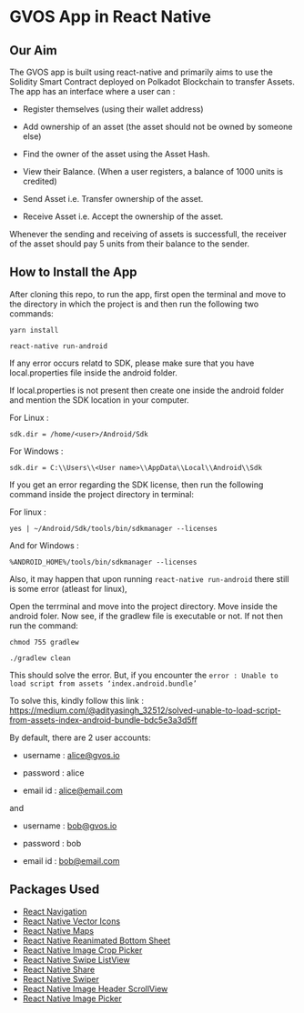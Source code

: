 # GVOS App in React Native
## Our Aim
The GVOS app is built using react-native and primarily aims to use the Solidity Smart Contract deployed on Polkadot Blockchain to transfer Assets.    
The app has an interface where a user can :    

* Register themselves (using their wallet address)   

* Add ownership of an asset (the asset should not be owned by someone else)    

* Find the owner of the asset using the Asset Hash.    

* View their Balance. (When a user registers, a balance of 1000 units is credited)    

* Send Asset i.e. Transfer ownership of the asset.    

* Receive Asset i.e. Accept the ownership of the asset.    

Whenever the sending and receiving of assets is successfull, the receiver of the asset should pay 5 units from their balance to the sender.    
    
## How to Install the App
After cloning this repo, to run the app, first open the terminal and move to the directory in which the project is and then run the following two commands:

  ```
  yarn install
  ```

  ```
  react-native run-android
  ```
If any error occurs relatd to SDK, please make sure that you have local.properties file inside the android folder.

If local.properties is not present then create one inside the android folder and mention the SDK location in your computer.

For Linux :

```
sdk.dir = /home/<user>/Android/Sdk
```

For Windows :

```
sdk.dir = C:\\Users\\<User name>\\AppData\\Local\\Android\\Sdk
```


If you get an error regarding the SDK license, then run the following command inside the project directory in terminal:

For linux :

```
yes | ~/Android/Sdk/tools/bin/sdkmanager --licenses
```

And for Windows :

```
%ANDROID_HOME%/tools/bin/sdkmanager --licenses
```

Also, it may happen that upon running ```react-native run-android``` there still is some error (atleast for linux),

Open the terrminal and move into the project directory. Move inside the android foler. Now see, if the gradlew file is executable or not. If not then run the command:

```
chmod 755 gradlew

./gradlew clean
```

This should solve the error. But, if you encounter the ```error : Unable to load script from assets ‘index.android.bundle’```

To solve this, kindly follow this link : https://medium.com/@adityasingh_32512/solved-unable-to-load-script-from-assets-index-android-bundle-bdc5e3a3d5ff    

By default, there are 2 user accounts:

* username : alice@gvos.io

* password : alice

* email id : alice@email.com    

and    

* username : bob@gvos.io

* password : bob

* email id : bob@email.com       
    

## Packages Used
- [React Navigation](https://reactnavigation.org/)
- [React Native Vector Icons](https://github.com/oblador/react-native-vector-icons)
- [React Native Maps](https://github.com/react-native-community/react-native-maps)
- [React Native Reanimated Bottom Sheet](https://github.com/osdnk/react-native-reanimated-bottom-sheet)
- [React Native Image Crop Picker](https://github.com/ivpusic/react-native-image-crop-picker)
- [React Native Swipe ListView](https://github.com/jemise111/react-native-swipe-list-view)
- [React Native Share](https://github.com/react-native-community/react-native-share)
- [React Native Swiper](https://github.com/leecade/react-native-swiper)
- [React Native Image Header ScrollView](https://github.com/bamlab/react-native-image-header-scroll-view)
- [React Native Image Picker](https://github.com/react-native-image-picker/react-native-image-picker)
